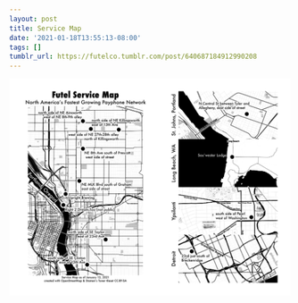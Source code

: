```yaml
---
layout: post
title: Service Map
date: '2021-01-18T13:55:13-08:00'
tags: []
tumblr_url: https://futelco.tumblr.com/post/640687184912990208
---
```

 ![](/images/blog/c503dc78b842cbc653e5fb67b354cdfef112b200.png)  
